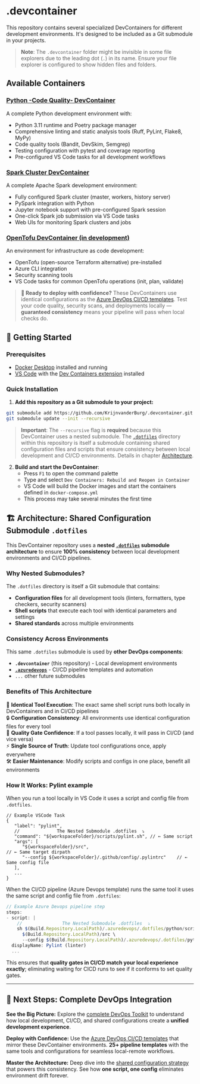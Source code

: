 # .devcontainer
This repository contains several specialized DevContainers for different development environments. It's designed to be included as a Git submodule in your projects.

> **Note**: The `.devcontainer` folder might be invisible in some file explorers due to the leading dot (`.`) in its name. Ensure your file explorer is configured to show hidden files and folders.

## Available Containers
### [Python -Code Quality- DevContainer](./python-spark)
A complete Python development environment with:

- Python 3.11 runtime and Poetry package manager
- Comprehensive linting and static analysis tools (Ruff, PyLint, Flake8, MyPy)
- Code quality tools (Bandit, DevSkim, Semgrep)
- Testing configuration with pytest and coverage reporting
- Pre-configured VS Code tasks for all development workflows

### [Spark Cluster DevContainer](./spark-cluster/)
A complete Apache Spark development environment:

- Fully configured Spark cluster (master, workers, history server)
- PySpark integration with Python
- Jupyter notebook support with pre-configured Spark session
- One-click Spark job submission via VS Code tasks
- Web UIs for monitoring Spark clusters and jobs

### [OpenTofu DevContainer (in development)](./opentofu)
An environment for infrastructure as code development:

- OpenTofu (open-source Terraform alternative) pre-installed
- Azure CLI integration
- Security scanning tools
- VS Code tasks for common OpenTofu operations (init, plan, validate)

> **🚀 Ready to deploy with confidence?** These DevContainers use identical configurations as the [Azure DevOps CI/CD templates](https://github.com/KrijnvanderBurg/.azuredevops). Test your code quality, security scans, and deployments locally — **guaranteed consistency** means your pipeline will pass when local checks do.



## 🏁 Getting Started

### Prerequisites
- [Docker Desktop](https://www.docker.com/products/docker-desktop/) installed and running
- [VS Code](https://code.visualstudio.com/) with the [Dev Containers extension](https://marketplace.visualstudio.com/items?itemName=ms-vscode-remote.remote-containers) installed

### Quick Installation

1. **Add this repository as a Git submodule to your project:**
```bash
git submodule add https://github.com/KrijnvanderBurg/.devcontainer.git .devcontainer
git submodule update --init --recursive
```

> **Important**: The `--recursive` flag is **required** because this DevContainer uses a nested submodule. The [`.dotfiles`](https://github.com/KrijnvanderBurg/.dotfiles) directory within this repository is itself a submodule containing shared configuration files and scripts that ensure consistency between local development and CI/CD environments. Details in chapter [Architecture](#%EF%B8%8F-architecture-shared-configuration-submodule-dotfiles).

2. **Build and start the DevContainer**:
   - Press `F1` to open the command palette
   - Type and select `Dev Containers: Rebuild and Reopen in Container`
   - VS Code will build the Docker images and start the containers defined in `docker-compose.yml`
   - This process may take several minutes the first time



## 🏗️ Architecture: Shared Configuration Submodule `.dotfiles`

This DevContainer repository uses a **nested [`.dotfiles`](https://github.com/KrijnvanderBurg/.dotfiles) submodule architecture** to ensure **100% consistency** between local development environments and CI/CD pipelines.

### Why Nested Submodules?

The `.dotfiles` directory is itself a Git submodule that contains:
- **Configuration files** for all development tools (linters, formatters, type checkers, security scanners)
- **Shell scripts** that execute each tool with identical parameters and settings
- **Shared standards** across multiple environments

### Consistency Across Environments

This same `.dotfiles` submodule is used by **other DevOps components**:

- **`.devcontainer`** (this repository) - Local development environments
- **[`.azuredevops`](https://github.com/krijnvanderburg/.azuredevops)** - CI/CD pipeline templates and automation
- `...` other future submodules

### Benefits of This Architecture

🎯 **Identical Tool Execution**: The exact same shell script runs both locally in DevContainers and in CI/CD pipelines  
🔒 **Configuration Consistency**: All environments use identical configuration files for every tool  
🚀 **Quality Gate Confidence**: If a tool passes locally, it will pass in CI/CD (and vice versa)  
⚡ **Single Source of Truth**: Update tool configurations once, apply everywhere  
🛠️ **Easier Maintenance**: Modify scripts and configs in one place, benefit all environments  

### How It Works: Pylint example
When you run a tool locally in VS Code it uses a script and config file from `.dotfiles`.
```jsonc
// Example VSCode Task
{
   "label": "pylint",
   //              The Nested Submodule .dotfiles  ⤵
   "command": "${workspaceFolder}/scripts/pylint.sh", // ← Same script
   "args": [
      "${workspaceFolder}/src",                                                 // ← Same target dirpath
      "--config ${workspaceFolder}/.github/config/.pylintrc"    // ← Same config file
   ],
   ...
}
```

When the CI/CD pipeline (Azure Devops template) runs the same tool it uses the same script and config file from `.dotfiles`:
```js
// Example Azure Devops pipeline step
steps:
- script: |
    //               The Nested Submodule .dotfiles  ⤵
    sh $(Build.Repository.LocalPath)/.azuredevops/.dotfiles/python/scripts/pylint.sh \ // ← Same script
      $(Build.Repository.LocalPath)/src \                                            // ← Same dirpath
      --config $(Build.Repository.LocalPath)/.azuredevops/.dotfiles/python/.pylintrc // ← Same config
  displayName: Pylint (linter)
  ...
```

This ensures that **quality gates in CI/CD match your local experience exactly**; eliminating waiting for CICD runs to see if it conforms to set quality gates.

---

## 🚀 Next Steps: Complete DevOps Integration

**See the Big Picture:** Explore the [complete DevOps Toolkit](https://github.com/KrijnvanderBurg/DevOps-Toolkit) to understand how local development, CI/CD, and shared configurations create a **unified development experience**.

**Deploy with Confidence:** Use the [Azure DevOps CI/CD templates](https://github.com/KrijnvanderBurg/.azuredevops) that mirror these DevContainer environments. **25+ pipeline templates** with the same tools and configurations for seamless local-remote workflows.

**Master the Architecture:** Deep dive into the [shared configuration strategy](https://github.com/KrijnvanderBurg/.dotfiles) that powers this consistency. See how **one script, one config** eliminates environment drift forever.

